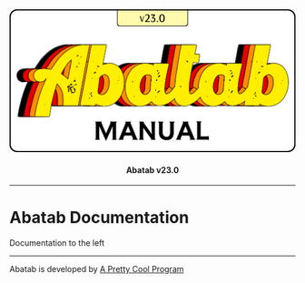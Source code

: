 <div align="center">

  <img src="../images/Logos/AbatabManualLogo.png" alt="Abatab Manual" width="512">

  <h4>
    Abatab v23.0
  </h4>

</div>

***

# Abatab Documentation

Documentation to the left

***

Abatab is developed by [A Pretty Cool Program][a-pretty-cool-program-url]

[AbatabUrl]: https://github.com/spectrum-health-systems/Abatab
[AvatarUrl]: https://www.ntst.com/Offerings/myAvatarg
[man-getting-started]: ./man-getting-started.md
[man-hosting]: ./man-hosting.md
[man-importing]: ./man-importing.md
[man-configuration]: ./man-configuration.md
[man-using]: ./man-using.md
[man-additional-information]: ./man-additional-information.md
[a-pretty-cool-program-url]: https://github.com/APrettyCoolProgram
